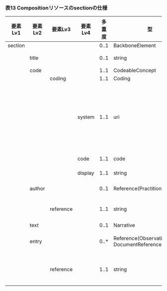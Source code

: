 ### 表13 Compositionリソースのsectionの仕様

| 要素Lv1 | 要素Lv2 | 要素Lv3 | 要素Lv4 | 多重度 | 型 | 値 | 生理検査レポートCDAとのマッピング<BR>(CD=ClinicalDocument) | 説明 |
|---|---|---|---|---|---|---|---|---|
| section |  |  |  | 0..1 | BackboneElement |  |  |  |
|  | title |  |  | 0..1 | string | "バイタルサイン" | /CD/component/structuredBody/component/section/<BR>title | ○○セクション名のうち○○の部分文字列を設定する。値は例示。 |
|  | code |  |  | 1..1 | CodeableConcept |  | /CD/component/structuredBody/component/section/code |  |
|  |  | coding |  | 1..1 | Coding |  |  |  |
|  |  |  | system | 1..1 | uri | "http://jpfhir.jp/fhir/SEAMAT/CodeSystem/JP_Compos<BR>ition_SEAMAT_SectionCode_CS" | /CD/component/structuredBody/component/section/code/<BR>@codeSystem | 文書のセクションコードシステムの固定値。<BR>検査項目セクションの場合は、JLAC10を表す"urn:oid:1.2.392.200119.4.1005"ないしJJ1017を表す"urn:oid:1.2.392.200119.4.1201"、それ以外の場合は、LOINCを表す"http://jpfhir.jp/fhir/SEAMAT/CodeSystem/<BR>JP_Composition_SEAMAT_SectionCode_CS"固定 |
|  |  |  | code | 1..1 | code | "74728-7" | /CD/component/structuredBody/component/section/code/<BR>@code | セクションコードを設定する。値は例示。 |
|  |  |  | display | 1..1 | string | "バイタルサインセクション" | /CD/component/structuredBody/component/section/code/<BR>@displayName | セクション名を設定する。値は例示。 |
|  | author |  |  | 0..1 | Reference(Practitioner\|Device) |  | /CD/component/structuredBody/component/section/<BR>author | 測定者Practitionerリソースないし測定システムDeviceリソースへの参照。 |
|  |  | reference |  | 1..1 | string | "urn:uuid:fa0a5511-9e07-4fe0-9505-ebf7c9067e57" |  | PractitionerリソースないしDeviceリソースのfullUrl要素に指定されるUUIDを指定。値は例示。 |
|  | text |  |  | 0..1 | Narrative |  | /CD/component/structuredBody/component/section/text |  |
|  | entry |  |  | 0..* | Reference(Observation \| DocumentReference \| Binary) |  | /CD/component/structuredBody/component/section/<BR>entry | 測定値/解析結果Observationリソースないし外部参照DocumentReferenceリソースないし外部参照Binaryリソースへの参照。 |
|  |  | reference |  | 1..1 | string | "urn:uuid:d4d71934-e535-4029-a4c8-a4d098359e4d" |  | ObservationリソースないしDocumentReferenceリソースないしBinaryリソースのfullUrl要素に指定されるUUIDを指定。値は例示。 |

